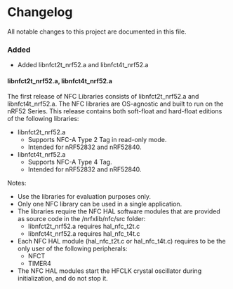 # Changelog
All notable changes to this project are documented in this file.

### Added
- Added libnfct2t_nrf52.a and libnfct4t_nrf52.a

#### libnfct2t_nrf52.a, libnfct4t_nrf52.a

The first release of NFC Libraries consists of libnfct2t_nrf52.a and libnfct4t_nrf52.a. The NFC libraries are OS-agnostic and built to run on the nRF52 Series.
This release contains both soft-float and hard-float editions of the following libraries:
* libnfct2t_nrf52.a
    * Supports NFC-A Type 2 Tag in read-only mode.
    * Intended for nRF52832 and nRF52840.
* libnfct4t_nrf52.a
    * Supports NFC-A Type 4 Tag.
    * Intended for nRF52832 and nRF52840.

Notes: 
* Use the libraries for evaluation purposes only.
* Only one NFC library can be used in a single application.
* The libraries require the NFC HAL software modules that are provided as source code in the /nrfxlib/nfc/src folder:
    * libnfct2t_nrf52.a requires hal_nfc_t2t.c
    * libnfct4t_nrf52.a requires hal_nfc_t4t.c
* Each NFC HAL module (hal_nfc_t2t.c or hal_nfc_t4t.c) requires to be the only user of the following peripherals:
    * NFCT
    * TIMER4
* The NFC HAL modules start the HFCLK crystal oscillator during initialization, and do not stop it.
